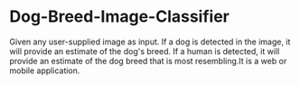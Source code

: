 # Dog-Breed-Image-Classifier
Given any user-supplied image as input. If a dog is detected in the image, it will provide an estimate of the dog's breed. If a human is detected, it will provide an estimate of the dog breed that is most resembling.It is a web or mobile application.
